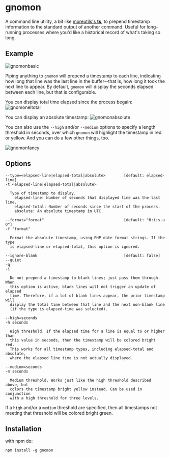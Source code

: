 # gnomon

A command line utility, a bit like
[moreutils's **ts**](https://joeyh.name/code/moreutils/), to prepend timestamp
information to the standard output of another command. Useful for long-running
processes where you'd like a historical record of what's taking so long.

## Example

![gnomonbasic](https://github.paypal.com/github-enterprise-assets/0001/4863/0001/4054/39c069be-d724-11e5-9652-b61b26073fc1.gif)

Piping anything to `gnomon` will prepend a timestamp to each line, indicating 
how long that line was the last line in the buffer--that is, how long it took
the next line to appear. By default, `gnomon` will display the seconds elapsed
between each line, but that is configurable.

You can display total time elapsed since the process begain:
![gnomoneltotal](https://github.paypal.com/github-enterprise-assets/0001/4863/0001/4056/39c33e14-d724-11e5-9ae9-ef18daf02a2f.gif)

You can display an absolute timestamp:
![gnomonabsolute](https://github.paypal.com/github-enterprise-assets/0001/4863/0001/4055/39c15e00-d724-11e5-8569-4ed7295932e0.gif)

You can also use the `--high` and/or `--medium` options to specify a length
threshold in seconds, over which `gnomon` will highlight the timestamp in red
or yellow. And you can do a few other things, too.

![gnomonfancy](https://github.paypal.com/github-enterprise-assets/0001/4863/0001/4057/39c7d4e2-d724-11e5-85b5-beba5ef0dfa5.gif)

## Options

    --type=<elapsed-line|elapsed-total|absolute>        [default: elapsed-line]
    -t <elapsed-line|elapsed-total|absolute>

      Type of timestamp to display.
        elapsed-line: Number of seconds that displayed line was the last line.
        elapsed-total: Number of seconds since the start of the process.
        absolute: An absolute timestamp in UTC.

    --format="format"                                   [default: "H:i:s.u O"]
    -f "format"

      Format the absolute timestamp, using PHP date format strings. If the type
      is elapsed-line or elapsed-total, this option is ignored.

    --ignore-blank                                      [default: false]
    --quiet
    -q
    -i

      Do not prepend a timestamp to blank lines; just pass them through. When
      this option is active, blank lines will not trigger an update of elapsed
      time. Therefore, if a lot of blank lines appear, the prior timestamp will
      display the total time between that line and the next non-blank line
      (if the type is elapsed-time was selected).

    --high=seconds
    -h seconds

      High threshold. If the elapsed time for a line is equal to or higher than
      this value in seconds, then the timestamp will be colored bright red.
      This works for all timestamp types, including elapsed-total and absolute,
      where the elapsed line time is not actually displayed.

    --medium=seconds
    -m seconds

      Medium threshold. Works just like the high threshold described above, but
      colors the timestamp bright yellow instead. Can be used in conjunction
      with a high threshold for three levels.

If a `high` and/or a `medium` threshold are specified, then all timestamps not
meeting that threshold will be colored bright green.

## Installation

with npm do:
```
npm install -g gnomon
```
